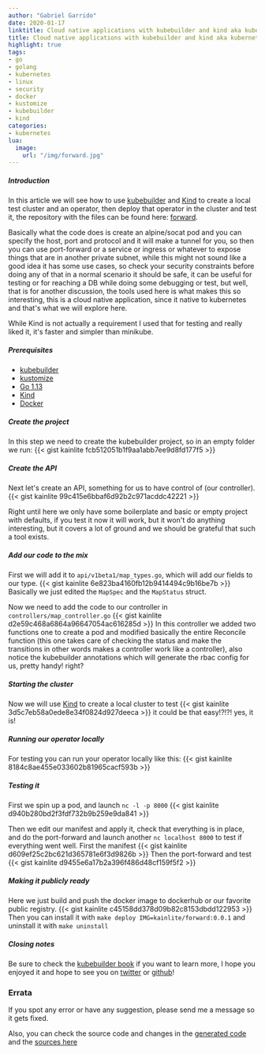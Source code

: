 ```yaml
---
author: "Gabriel Garrido"
date: 2020-01-17
linktitle: Cloud native applications with kubebuilder and kind aka kubernetes operators
title: Cloud native applications with kubebuilder and kind aka kubernetes operators
highlight: true
tags:
- go
- golang
- kubernetes
- linux
- security
- docker
- kustomize
- kubebuilder
- kind
categories:
- kubernetes
lua:
  image:
    url: "/img/forward.jpg"
---
```


##### **Introduction**
In this article we will see how to use [kubebuilder](https://github.com/kubernetes-sigs/kubebuilder) and [Kind](https://github.com/kubernetes-sigs/kind) to create a local test cluster and an operator, then deploy that operator in the cluster and test it, the repository with the files can be found here: [forward](https://github.com/kainlite/forward).

Basically what the code does is create an alpine/socat pod and you can specify the host, port and protocol and it will make a tunnel for you, so then you can use port-forward or a service or ingress or whatever to expose things that are in another private subnet, while this might not sound like a good idea it has some use cases, so check your security constraints before doing any of that in a normal scenario it should be safe, it can be useful for testing or for reaching a DB while doing some debugging or test, but well, that is for another discussion, the tools used here is what makes this so interesting, this is a cloud native application, since it native to kubernetes and that's what we will explore here.

While Kind is not actually a requirement I used that for testing and really liked it, it's faster and simpler than minikube.

##### **Prerequisites**
* [kubebuilder](https://github.com/kubernetes-sigs/kubebuilder)
* [kustomize](https://github.com/kubernetes-sigs/kustomize)
* [Go 1.13](https://golang.org/dl/)
* [Kind](https://github.com/kubernetes-sigs/kind)
* [Docker](https://hub.docker.com/?overlay=onboarding)

##### Create the project
In this step we need to create the kubebuilder project, so in an empty folder we run:
{{< gist kainlite  fcb512051b1f9aa1abb7ee9d8fd177f5 >}}

##### Create the API
Next let's create an API, something for us to have control of (our controller).
{{< gist kainlite 99c415e6bbaf6d92b2c971acddc42221 >}}

Right until here we only have some boilerplate and basic or empty project with defaults, if you test it now it will work, but it won't do anything interesting, but it covers a lot of ground and we should be grateful that such a tool exists.

##### Add our code to the mix
First we will add it to `api/v1beta1/map_types.go`, which will add our fields to our type.
{{< gist kainlite 6e823ba4160fb12b9414494c9b16be7b >}}
Basically we just edited the `MapSpec` and the `MapStatus` struct.

Now we need to add the code to our controller in `controllers/map_controller.go`
{{< gist kainlite d2e59c468a6864a96647054ac616285d >}}
In this controller we added two functions one to create a pod and modified basically the entire Reconcile function (this one takes care of checking the status and make the transitions in other words makes a controller work like a controller), also notice the kubebuilder annotations which will generate the rbac config for us, pretty handy! right?

##### Starting the cluster
Now we will use [Kind](https://github.com/kubernetes-sigs/kind) to create a local cluster to test
{{< gist kainlite 3d5c7eb58a0ede8e34f0824d927deeca >}}
it could be that easy!?!?! yes, it is!

##### Running our operator locally
For testing you can run your operator locally like this:
{{< gist kainlite 8184c8ae455e033602b81965cacf593b >}}

##### Testing it
First we spin up a pod, and launch `nc -l -p 8000`
{{< gist kainlite d940b280bd2f3fdf732b9b259e9da841 >}}

Then we edit our manifest and apply it, check that everything is in place, and do the port-forward and launch another `nc localhost 8000` to test if everything went well.
First the manifest
{{< gist kainlite d609ef25c2bc621d365781e6f3d9826b >}}
Then the port-forward and test
{{< gist kainlite d9455e6a17b2a396f486d48cf159f5f2 >}}

##### Making it publicly ready
Here we just build and push the docker image to dockerhub or our favorite public registry.
{{< gist kainlite c45158dd378d09b82c8153dbdd122953 >}}
Then you can install it with `make deploy IMG=kainlite/forward:0.0.1` and uninstall it with `make uninstall`

##### **Closing notes**
Be sure to check the [kubebuilder book](https://book.kubebuilder.io/) if you want to learn more, I hope you enjoyed it and hope to see you on [twitter](https://twitter.com/kainlite) or [github](https://github.com/kainlite)!

### Errata
If you spot any error or have any suggestion, please send me a message so it gets fixed.

Also, you can check the source code and changes in the [generated code](https://github.com/kainlite/kainlite.github.io) and the [sources here](https://github.com/kainlite/blog)

